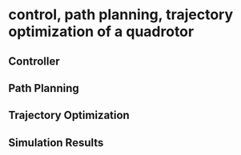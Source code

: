 # control, path planning, trajectory optimization of a quadrotor

## Controller

## Path Planning

## Trajectory Optimization

## Simulation Results


